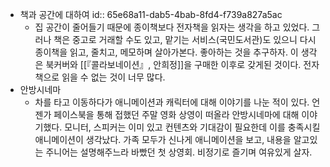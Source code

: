 - 책과 공간에 대하여
  id:: 65e68a11-dab5-4bab-8fd4-f739a827a5ac
	- 집 공간이 줄어들기 때문에 종이책보다 전자책을 읽자는 생각을 하고 있었다. 그러나 책은 중고로 거래할 수도 있고, 맡기는 서비스(국민도서관)도 있으니 다시 종이책을 읽고, 줄치고, 메모하며 살아가본다. 좋아하는 것을 추구하자. 이 생각은 북커버와 [[『콜라보네이션』, 안희정]]을 구매한 이후로 갖게된 것이다. 전자책으로 읽을 수 없는 것이 너무 많다.
- 안방시네마
	- 차를 타고 이동하다가 애니메이션과 캐릭터에 대해 이야기를 나눈 적이 있다. 언젠가 페이스북을 통해 접했던 주말 영화 상영이 떠올라 안방시네마에 대해 이야기했다. 모니터, 스피커는 이미 있고 컨텐츠와 기대감이 필요한데 이를 충족시킬 애니메이션이 생각났다. 가족 모두가 신나게 애니메이션을 보고, 내용을 알고있는 주니어는 설명해주느라 바빴던 첫 상영회. 비정기로 즐기며 여유있게 살자.
